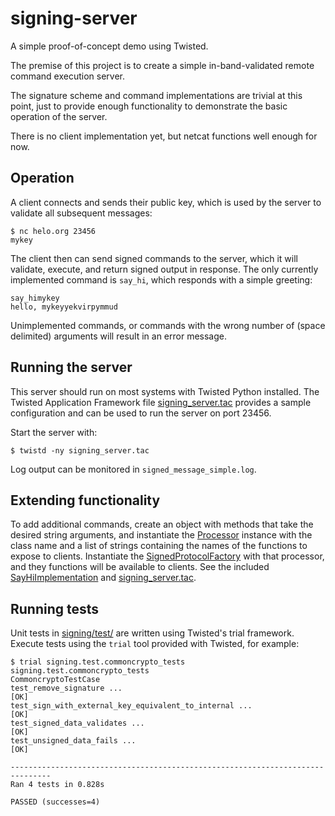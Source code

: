 signing-server
==============

A simple proof-of-concept demo using Twisted.

The premise of this project is to create a simple in-band-validated remote command execution server.

The signature scheme and command implementations are trivial at this point, just to provide enough
functionality to demonstrate the basic operation of the server.

There is no client implementation yet, but netcat functions well enough for now.

Operation
---------

A client connects and sends their public key, which is used by the server to validate all subsequent
messages:
```
$ nc helo.org 23456
mykey
```
The client then can send signed commands to the server, which it will validate, execute, and return
signed output in response. The only currently implemented command is `say_hi`, which responds with a
simple greeting:
```
say_himykey
hello, mykeyyekvirpymmud
```
Unimplemented commands, or commands with the wrong number of (space delimited) arguments will result in
an error message.

Running the server
------------------

This server should run on most systems with Twisted Python installed. The Twisted Application Framework
file [signing_server.tac](/signing_server.tac) provides a sample configuration and can be used to run the
server on port 23456.

Start the server with:
```
$ twistd -ny signing_server.tac
```
Log output can be monitored in `signed_message_simple.log`.

Extending functionality
-----------------------

To add additional commands, create an object with methods that take the desired string arguments,
and instantiate the [Processor](/signing/processor.py) instance with the class name and a list of strings
containing the names of the functions to expose to clients. Instantiate the [SignedProtocolFactory](/signing/signedprotocol.py) with that processor,
and they functions will be available to clients. See the included [SayHiImplementation](/signing/processorimpl/sayhiimplementation.py) and [signing_server.tac](/signing_server.tac).

Running tests
-------------

Unit tests in [signing/test/](/signing/test/) are written using Twisted's trial framework. Execute tests
using the `trial` tool provided with Twisted, for example:
```
$ trial signing.test.commoncrypto_tests
signing.test.commoncrypto_tests
CommoncryptoTestCase
test_remove_signature ...                                              [OK]
test_sign_with_external_key_equivalent_to_internal ...                 [OK]
test_signed_data_validates ...                                         [OK]
test_unsigned_data_fails ...                                           [OK]

-------------------------------------------------------------------------------
Ran 4 tests in 0.828s

PASSED (successes=4)
```
